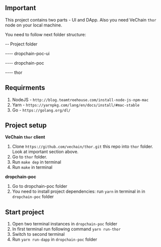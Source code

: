 **Important**
--

This project contains two parts - UI and DApp. Also you need VeChain `thor` node on your local machine.

You need to follow next folder structure:

 -- Project folder
 
 ---- dropchain-poc-ui
 
 ---- dropchain-poc
 
 ---- thor
 
 **Requirments**
 --
 
 1. NodeJS - `http://blog.teamtreehouse.com/install-node-js-npm-mac`
 2. Yarn - `https://yarnpkg.com/lang/en/docs/install/#mac-stable`
 3. Go - `https://golang.org/dl/`
 
 
**Project setup**
--

**VeChain `thor` client**

1. Clone `https://github.com/vechain/thor.git` this repo into `thor` folder. Look at important section above.
2. Go to `thor` folder.
3. Run `make dep` in terminal
4. Run `make` in terminal

**dropchain-poc**

1. Go to dropchain-poc folder
2. You need to install project dependencies: run `yarn` in terminal in in `dropchain-poc` folder

**Start project**
--

1. Open two terminal instances in `dropchain-poc` folder
2. In first terminal run following command `yarn run-thor`
3. Switch to second terminal
4. Run `yarn run-dapp` in `dropchain-poc` folder
